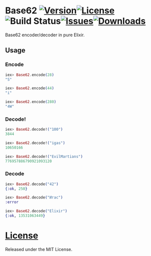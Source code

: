 # Base62 [![Version](https://img.shields.io/hexpm/v/base62.svg?style=flat-square)](https://hex.pm/packages/base62)[![License](https://img.shields.io/hexpm/l/base62.svg?style=flat-square)](https://github.com/igas/base62/blob/main/LICENSE)![Build Status](https://img.shields.io/github/workflow/status/elixirs/base62/CI/main?style=flat-square)[![Issues](https://img.shields.io/github/issues/igas/base62.svg?style=flat-square)](https://github.com/igas/base62/issues)[![Downloads](https://img.shields.io/hexpm/dt/base62.svg?style=flat-square)](https://hex.pm/packages/base62)

Base62 encoder/decoder in pure Elixir.

## Usage

### Encode

```elixir
iex> Base62.encode(28)
"S"

iex> Base62.encode(44)
"i"

iex> Base62.encode(280)
"4W"
```

### Decode!

```elixir
iex> Base62.decode!("100")
3844

iex> Base62.decode!("igas")
10650166

iex> Base62.decode!("EvilMartians")
776957886790921093120
```

### Decode

```elixir
iex> Base62.decode("42")
{:ok, 250}

iex> Base62.decode("Игас")
:error

iex> Base62.decode("Elixir")
{:ok, 13531063449}
```

# [License](https://github.com/igas/base62/blob/main/LICENSE)

Released under the MIT License.
